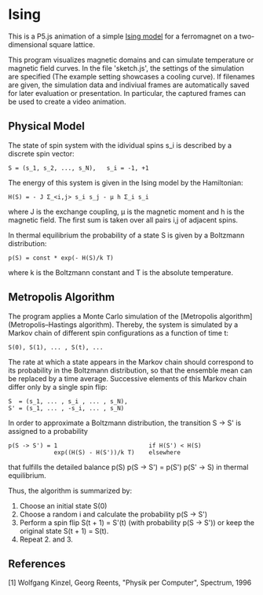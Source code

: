 # Ising
This is a P5.js animation of a simple [Ising model](https://en.wikipedia.org/wiki/Ising_model) for a ferromagnet on a two-dimensional square lattice.

This program visualizes magnetic domains and can simulate temperature or magnetic field curves. In the file 'sketch.js', the settings of the simulation are specified (The example setting showcases a cooling curve). If filenames are given, the simulation data and indiviual frames are automatically saved for later evaluation or presentation. In particular, the captured frames can be used to create a video animation.

## Physical Model
The state of spin system with the idividual spins s_i is described by a discrete spin vector:

    S = (s_1, s_2, ..., s_N),	s_i = -1, +1
	
The energy of this system is given in the Ising model by the Hamiltonian:

    H(S) = - J Σ_<i,j> s_i s_j - μ h Σ_i s_i

where J is the exchange coupling, μ is the magnetic moment and h is the magnetic field. 
The first sum is taken over all pairs i,j of adjacent spins.

In thermal equilibrium the probability of a state S is given by a Boltzmann distribution:

    p(S) = const * exp(- H(S)/k T)

where k is the Boltzmann constant and T is the absolute temperature.

## Metropolis Algorithm

The program applies a Monte Carlo simulation of the [Metropolis algorithm](Metropolis–Hastings algorithm).
Thereby, the system is simulated by a Markov chain of different spin configurations as a function of time t:

    S(0), S(1), ... , S(t), ...

The rate at which a state appears in the Markov chain should correspond to its probability in the Boltzmann distribution, so that the ensemble mean can be replaced by a time average. Successive elements of this Markov chain differ only by a single spin flip:

	S  = (s_1, ... , s_i , ... , s_N),
	S' = (s_1, ... , -s_i, ... , s_N)
	
In order to approximate a Boltzmann distribution, the transition S -> S' is assigned to a probability
 
	p(S -> S') = 1                        	if H(S') < H(S)
	             exp((H(S) - H(S'))/k T)    elsewhere

that fulfills the detailed balance p(S) p(S -> S') = p(S') p(S' -> S) in thermal equilibrium.

Thus, the algorithm is summarized by:

1. Choose an initial state S(0)
2. Choose a random i and calculate the probability p(S -> S')
3. Perform a spin flip S(t + 1) = S'(t) (with probability p(S -> S')) or keep the original state S(t + 1) = S(t). 
4. Repeat 2. and 3.
				 
## References

[1] Wolfgang Kinzel, Georg Reents, "Physik per Computer", Spectrum, 1996

